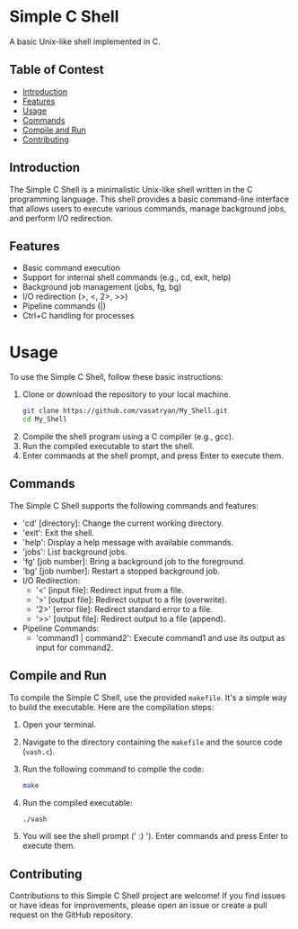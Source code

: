 # Simple C Shell
A basic Unix-like shell implemented in C.

## Table of Contest
* [Introduction](#introduction)
* [Features](#features)
* [Usage](#usage)
* [Commands](#commands)
* [Compile and Run](#compile-and-run)
* [Contributing](#contributing)


## Introduction
The Simple C Shell is a minimalistic Unix-like shell written in the C programming language. This shell provides a basic command-line interface that allows users to execute various commands, manage background jobs, and perform I/O redirection.

## Features
* Basic command execution
* Support for internal shell commands (e.g., cd, exit, help)
* Background job management (jobs, fg, bg)
* I/O redirection (>, <, 2>, >>)
* Pipeline commands (|)
* Ctrl+C handling for processes

# Usage
To use the Simple C Shell, follow these basic instructions:

1. Clone or download the repository to your local machine.
   ```bash
   git clone https://github.com/vasatryan/My_Shell.git
   cd My_Shell
3. Compile the shell program using a C compiler (e.g., gcc).
4. Run the compiled executable to start the shell.
5. Enter commands at the shell prompt, and press Enter to execute them.

## Commands
The Simple C Shell supports the following commands and features:

* 'cd' [directory]: Change the current working directory.
* 'exit': Exit the shell.
* 'help': Display a help message with available commands.
* 'jobs': List background jobs.
* 'fg' [job number]: Bring a background job to the foreground.
* 'bg' [job number]: Restart a stopped background job.
* I/O Redirection:
    * '<' [input file]: Redirect input from a file.
    * '>' [output file]: Redirect output to a file (overwrite).
    * '2>' [error file]: Redirect standard error to a file.
    * '>>' [output file]: Redirect output to a file (append).
* Pipeline Commands:
    * 'command1 | command2': Execute command1 and use its output as input for command2.

## Compile and Run


To compile the Simple C Shell, use the provided `makefile`. It's a simple way to build the executable. Here are the compilation steps:

1. Open your terminal.
2. Navigate to the directory containing the `makefile` and the source code (`vash.c`).
3. Run the following command to compile the code:

   ```bash
   make
4. Run the compiled executable:
    ```bash
    ./vash
5. You will see the shell prompt (' :) '). Enter commands and press Enter to execute them.

## Contributing
Contributions to this Simple C Shell project are welcome! If you find issues or have ideas for improvements, please open an issue or create a pull request on the GitHub repository.



